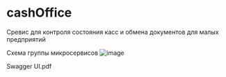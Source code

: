 # cashOffice
Сревис для контроля состояния касс и обмена документов для малых предприятий 

Схема группы микросервисов 
![image](https://user-images.githubusercontent.com/73337314/167916061-efef43da-429a-4eb2-8b06-468c2e2a1759.png)

Swagger UI.pdf
